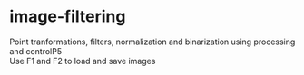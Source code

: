 # image-filtering
Point tranformations, filters, normalization and binarization using processing and controlP5<br/>
Use F1 and F2 to load and save images
